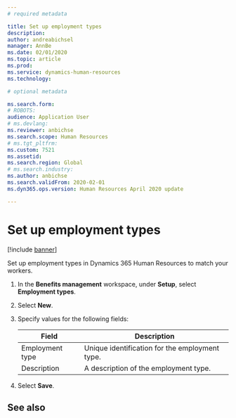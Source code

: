 ```yaml
---
# required metadata

title: Set up employment types
description: 
author: andreabichsel
manager: AnnBe
ms.date: 02/01/2020
ms.topic: article
ms.prod: 
ms.service: dynamics-human-resources
ms.technology: 

# optional metadata

ms.search.form: 
# ROBOTS: 
audience: Application User
# ms.devlang: 
ms.reviewer: anbichse
ms.search.scope: Human Resources
# ms.tgt_pltfrm: 
ms.custom: 7521
ms.assetid: 
ms.search.region: Global
# ms.search.industry: 
ms.author: anbichse
ms.search.validFrom: 2020-02-01
ms.dyn365.ops.version: Human Resources April 2020 update

---
```


# Set up employment types

[!include [banner](includes/preview-feature.md)]

Set up employment types in Dynamics 365 Human Resources to match your workers.

1. In the **Benefits management** workspace, under **Setup**, select **Employment types**.

2. Select **New**.

3. Specify values for the following fields:

   | Field | Description |
   | --- | --- |
   | Employment type | Unique identification for the employment type. |
   | Description | A description of the employment type. |

4. Select **Save**. 

## See also